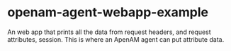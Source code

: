 openam-agent-webapp-example
===========================

An web app that prints all the data from request headers, and request attributes, session.
This is where an ApenAM agent can put attribute data.
